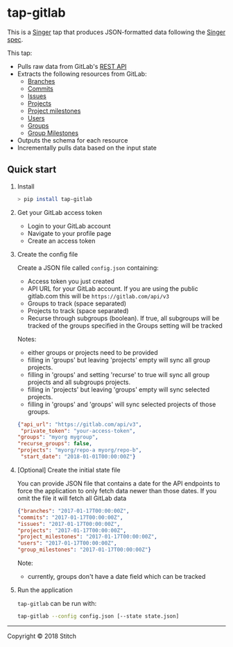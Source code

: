 # tap-gitlab

This is a [Singer](https://singer.io) tap that produces JSON-formatted data following the [Singer spec](https://github.com/singer-io/getting-started/blob/master/SPEC.md).

This tap:
- Pulls raw data from GitLab's [REST API](https://docs.gitlab.com/ee/api/README.html)
- Extracts the following resources from GitLab:
  - [Branches](https://docs.gitlab.com/ee/api/branches.html)
  - [Commits](https://docs.gitlab.com/ee/api/commits.html)
  - [Issues](https://docs.gitlab.com/ee/api/issues.html)
  - [Projects](https://docs.gitlab.com/ee/api/projects.html)
  - [Project milestones](https://docs.gitlab.com/ee/api/milestones.html)
  - [Users](https://docs.gitlab.com/ee/api/users.html)
  - [Groups](https://docs.gitlab.com/ee/api/group_milestones.html)
  - [Group Milestones](https://docs.gitlab.com/ee/api/users.html)
- Outputs the schema for each resource
- Incrementally pulls data based on the input state


## Quick start

1. Install

    ```bash
    > pip install tap-gitlab
    ```

2. Get your GitLab access token

    - Login to your GitLab account
    - Navigate to your profile page
    - Create an access token

3. Create the config file

    Create a JSON file called `config.json` containing:
    - Access token you just created
    - API URL for your GitLab account. If you are using the public gitlab.com this will be `https://gitlab.com/api/v3`
    - Groups to track (space separated)    
    - Projects to track (space separated)
    - Recurse through subgroups (boolean). If true, all subgroups will be tracked of the groups specified in the Groups setting will be tracked
    
    Notes:
    - either groups or projects need to be provided
    - filling in 'groups' but leaving 'projects' empty will sync all group projects.
    - filling in 'groups' and setting 'recurse' to true will sync all group projects and all subgroups projects.
    - filling in 'projects' but leaving 'groups' empty will sync selected projects.
    - filling in 'groups' and 'groups' will sync selected projects of those groups.

    ```json
    {"api_url": "https://gitlab.com/api/v3",
     "private_token": "your-access-token",
    "groups": "myorg mygroup",
    "recurse_groups": false,
    "projects": "myorg/repo-a myorg/repo-b",
     "start_date": "2018-01-01T00:00:00Z"}
    ```

4. [Optional] Create the initial state file

    You can provide JSON file that contains a date for the API endpoints
    to force the application to only fetch data newer than those dates.
    If you omit the file it will fetch all GitLab data

    ```json
    {"branches": "2017-01-17T00:00:00Z",
    "commits": "2017-01-17T00:00:00Z",
    "issues": "2017-01-17T00:00:00Z",
    "projects": "2017-01-17T00:00:00Z",
    "project_milestones": "2017-01-17T00:00:00Z", 
    "users": "2017-01-17T00:00:00Z",
    "group_milestones": "2017-01-17T00:00:00Z"}
    ```
    
    Note:
    - currently, groups don't have a date field which can be tracked

5. Run the application

    `tap-gitlab` can be run with:

    ```bash
    tap-gitlab --config config.json [--state state.json]
    ```

---

Copyright &copy; 2018 Stitch
